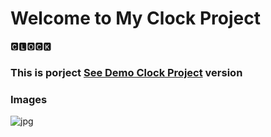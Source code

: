 # Welcome to My Clock Project

🅲🅻🅾🅲🅺

<h3> This is porject <a href="https://simpl-clock.netlify.app">See Demo Clock Project</a> version </h3>

### Images
![jpg](https://github.com/beknurmaxalbayev/Clock/blob/main/clock.png?raw=true)
